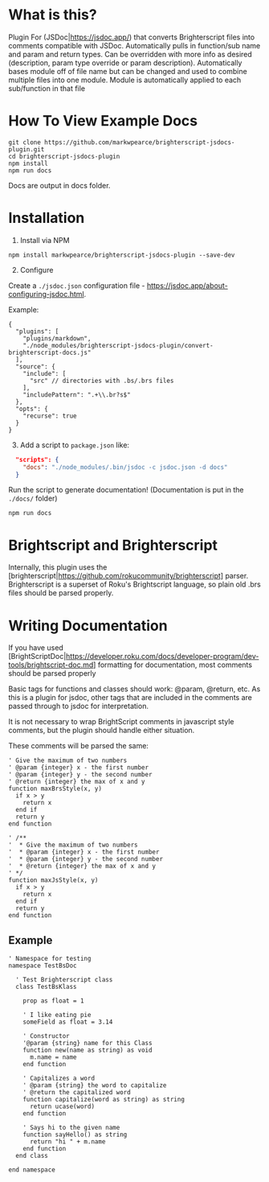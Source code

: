 # What is this?

Plugin For (JSDoc|https://jsdoc.app/) that converts Brighterscript files into comments compatible with JSDoc. Automatically pulls in function/sub name and param and return types. Can be overridden with more info as desired (description, param type override or param description). Automatically bases module off of file name but can be changed and used to combine multiple files into one module. Module is automatically applied to each sub/function in that file

# How To View Example Docs

```
git clone https://github.com/markwpearce/brighterscript-jsdocs-plugin.git
cd brighterscript-jsdocs-plugin
npm install
npm run docs
```

Docs are output in docs folder.

# Installation

1. Install via NPM

```
npm install markwpearce/brighterscript-jsdocs-plugin --save-dev
```

2. Configure

Create a `./jsdoc.json` configuration file - https://jsdoc.app/about-configuring-jsdoc.html.

Example:

```jsonc
{
  "plugins": [
    "plugins/markdown",
    "./node_modules/brighterscript-jsdocs-plugin/convert-brighterscript-docs.js"
  ],
  "source": {
    "include": [
      "src" // directories with .bs/.brs files
    ],
    "includePattern": ".+\\.br?s$"
  },
  "opts": {
    "recurse": true
  }
}
```

3. Add a script to `package.json` like:

```json
  "scripts": {
    "docs": "./node_modules/.bin/jsdoc -c jsdoc.json -d docs"
  }
```

Run the script to generate documentation! (Documentation is put in the `./docs/` folder)

```
npm run docs
```

# Brightscript and Brighterscript

Internally, this plugin uses the [brighterscript|https://github.com/rokucommunity/brighterscript] parser. Brighterscript is a superset of Roku's Brightscript language, so plain old .brs files should be parsed properly.

# Writing Documentation

If you have used [BrightScriptDoc|https://developer.roku.com/docs/developer-program/dev-tools/brightscript-doc.md] formatting for documentation, most comments should be parsed properly

Basic tags for functions and classes should work: @param, @return, etc. As this is a plugin for jsdoc, other tags that are included in the comments are passed through to jsdoc for interpretation.

It is not necessary to wrap BrightScript comments in javascript style comments, but the plugin should handle either situation.

These comments will be parsed the same:

```bs
' Give the maximum of two numbers
' @param {integer} x - the first number
' @param {integer} y - the second number
' @return {integer} the max of x and y
function maxBrsStyle(x, y)
  if x > y
    return x
  end if
  return y
end function

' /**
'  * Give the maximum of two numbers
'  * @param {integer} x - the first number
'  * @param {integer} y - the second number
'  * @return {integer} the max of x and y
' */
function maxJsStyle(x, y)
  if x > y
    return x
  end if
  return y
end function
```

## Example

```bs
' Namespace for testing
namespace TestBsDoc

  ' Test Brighterscript class
  class TestBsKlass

    prop as float = 1

    ' I like eating pie
    someField as float = 3.14

    ' Constructor
    '@param {string} name for this Class
    function new(name as string) as void
      m.name = name
    end function

    ' Capitalizes a word
    ' @param {string} the word to capitalize
    ' @return the capitalized word
    function capitalize(word as string) as string
      return ucase(word)
    end function

    ' Says hi to the given name
    function sayHello() as string
      return "hi " + m.name
    end function
  end class

end namespace
```
